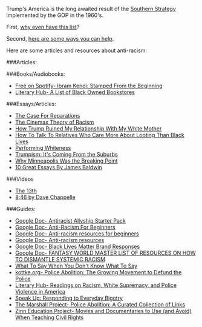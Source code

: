 Trump's America is the long awaited result of the [Southern Strategy](https://www.thenation.com/article/archive/exclusive-lee-atwaters-infamous-1981-interview-southern-strategy/) implemented by the GOP in the 1960's. 

First, [why even have this list](https://www.vulture.com/2020/06/anti-racist-reading-lists-what-are-they-for.html)? 

Second, [here are some ways you can help](https://blacklivesmatters.carrd.co/).

Here are some articles and resources about anti-racism: 

###Articles:  



###Books/Audiobooks:  
*   [Free on Spotify- Ibram Kendi: Stamped From the Beginning](https://open.spotify.com/album/6PzcVM8Z1GMqeGlMBQ6ikX?si=G-3uabQhQaCTd3-q5mgeYA)  
*   [Literary Hub- A List of Black Owned Bookstores](https://lithub.com/you-can-order-today-from-these-black-owned-independent-bookstores/)


###Essays/Articles:  
*   [The Case For Reparations](https://www.theatlantic.com/magazine/archive/2014/06/the-case-for-reparations/361631/)
*   [The Cinemax Theory of Racism](https://whatever.scalzi.com/2016/11/10/the-cinemax-theory-of-racism/)  
*   [How Trump Ruined My Relationship With My White Mother](https://verysmartbrothas.theroot.com/how-trump-ruined-my-relationship-with-my-white-mother-1797935049)
*   [How To Talk To Relatives Who Care More About Looting Than Black Lives](https://www.vice.com/en_us/article/y3zvgv/how-to-talk-to-relatives-who-care-more-about-looting-than-black-lives)
*   [Performing Whiteness](https://www.theparisreview.org/blog/2020/06/08/the-performance-of-white-bodies/?src=longreads&mc_cid=8f5f38b1e8&mc_eid=caf549b38c)  
*   [Trumpism: It's Coming From the Suburbs](https://www.thenation.com/article/trumpism-its-coming-from-the-suburbs/)  
*   [Why Minneapolis Was the Breaking Point](https://www.theatlantic.com/politics/archive/2020/06/wesley-lowery-george-floyd-minneapolis-black-lives/612391/?mc_cid=8f5f38b1e8&mc_eid=caf549b38c)  
*   [10 Great Essays By James Baldwin](https://tetw.org/post/189189895385/10-great-essays-by-james-baldwin)

###Videos
*   [The 13th](https://www.youtube.com/watch?v=krfcq5pF8u8)
*   [8:46 by Dave Chappelle](https://www.youtube.com/watch?v=3tR6mKcBbT4&t=2s)

###Guides:  

*   [Google Doc- Antiracist Allyship Starter Pack](https://docs.google.com/spreadsheets/d/1bUJrgX8vspyy7YttiEC2vD0DawrpPYiZs94V0ov7qZQ/htmlview?utm_source=Internet+Brunch&utm_campaign=7b028f6dfd-EMAIL_CAMPAIGN_2019_09_12_01_00_COPY_01&utm_medium=email&utm_term=0_fb5e40aa73-7b028f6dfd-490913537&mc_cid=7b028f6dfd&mc_eid=27588c5aec)  
*   [Google Doc- Anti-Racism For Beginners](https://docs.google.com/document/d/1S5uckFHCA_XZkxG0Zg5U4GQGbY_RklZARwu43fqJH0E/)  
*   [Google Doc- Anti-racism resources for beginners](https://docs.google.com/document/d/1BRlF2_zhNe86SGgHa6-VlBO-QgirITwCTugSfKie5Fs/preview?pru=AAABcpbWkcc*CBBZ_VAF1cElWQmXWJ7rig)  
*   [Google Doc- Anti-racism resources](https://docs.google.com/document/d/1hpub-jkm9cLzJWqZSsETqbE6tZ13Q0UbQz--vQ2avEc/preview?pru=AAABcpbkRzM*BeCKPCI_8cURmv4jUNaBSA)  
*   [Google Doc- Black Lives Matter Brand Responses](https://docs.google.com/presentation/d/19d2SDI4yEbkSyPnFqHNwcc7TAb_4PaVEza3FprS_2Nk/mobilepresent#slide=id.g8817a0a96d_1_7)  
*   [Google Doc- FANTASY WORLD MASTER LIST OF RESOURCES ON HOW TO DISMANTLE SYSTEMIC RACISM ](https://docs.google.com/spreadsheets/d/16CFLrMySyQR8cLTmACUKtHfc-UQ9PUA0ktLAfApydS8/htmlview?usp=sharing&pru=AAABcp-_Ugs*A0UERb4cNVY5iyroEPcoKQ&utm_source=Internet+Brunch&utm_campaign=a3ae35e6e0-EMAIL_CAMPAIGN_2019_09_12_01_00_COPY_01&utm_medium=email&utm_term=0_fb5e40aa73-a3ae35e6e0-490892833&mc_cid=a3ae35e6e0&mc_eid=96382e5ff9)
*  [What To Say When You Don't Know What To Say](https://www.instagram.com/p/CA-7y13piP6/?utm_source=Internet+Brunch&utm_campaign=a3ae35e6e0-EMAIL_CAMPAIGN_2019_09_12_01_00_COPY_01&utm_medium=email&utm_term=0_fb5e40aa73-a3ae35e6e0-490892833&mc_cid=a3ae35e6e0&mc_eid=96382e5ff9)
*   [kottke.org- Police Abolition: The Growing Movement to Defund the Police](https://kottke.org/20/06/police-abolition-defund-the-police)  
*   [Literary Hub- Readings on Racism, White Supremacy, and Police Violence in America](https://lithub.com/readings-on-racism-white-supremacy-and-police-violence-in-america/)  
*   [Speak Up: Responding to Everyday Bigotry](https://www.splcenter.org/20150125/speak-responding-everyday-bigotry)
*   [The Marshall Project- Police Abolition: A Curated Collection of Links](https://www.themarshallproject.org/records/3382-police-abolition)  
*   [Zinn Education Project- Movies and Documentaries to Use (and Avoid) When Teaching Civil Rights](https://www.zinnedproject.org/materials/two-thumbs-up/)